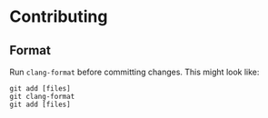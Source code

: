# Contributing

## Format

Run ```clang-format``` before committing changes. This might look like:

```
git add [files]
git clang-format
git add [files]
```
